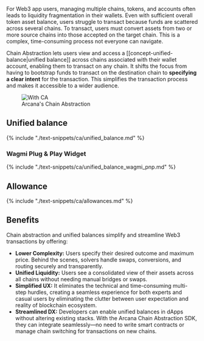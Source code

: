 For Web3 app users, managing multiple chains, tokens, and accounts often leads to liquidity fragmentation in their wallets. Even with sufficient overall token asset balance, users struggle to transact because funds are scattered across several chains. To transact, users must convert assets from two or more source chains into those accepted on the target chain. This is a complex, time-consuming process not everyone can navigate.

Chain Abstraction lets users view and access a [[concept-unified-balance|unified balance]] across chains associated with their wallet account, enabling them to transact on any chain. It shifts the focus from having to bootstrap funds to transact on the destination chain to **specifying a clear intent** for the transaction. This simplifies the transaction process and makes it accessible to a wider audience.

<figure markdown="span">
  <img alt="With CA" src="{{config.extra.arcana.img_dir}}/an_ca_landing.{{config.extra.arcana.img_png}}"/>
  <figcaption>Arcana's Chain Abstraction</figcaption>
</figure>

## Unified balance

{% include "./text-snippets/ca/unified_balance.md" %}

### Wagmi Plug & Play Widget

{% include "./text-snippets/ca/unified_balance_wagmi_pnp.md" %}

## Allowance

{% include "./text-snippets/ca/allowances.md" %}

## Benefits

Chain abstraction and unified balances simplify and streamline Web3 transactions by offering:

* **Lower Complexity:** Users specify their desired outcome and maximum price. Behind the scenes, solvers handle swaps, conversions, and routing securely and transparently.
* **Unified Liquidity:** Users see a consolidated view of their assets across all chains without needing manual bridges or swaps.
* **Simplified UX:** It eliminates the technical and time-consuming multi-step hurdles, creating a seamless experience for both experts and casual users by eliminating the clutter between user expectation and reality of blockchain ecosystem.
* **Streamlined DX:** Developers can enable unified balances in dApps without altering existing stacks. With the Arcana Chain Abstraction SDK, they can integrate seamlessly—no need to write smart contracts or manage chain switching for transactions on new chains.
